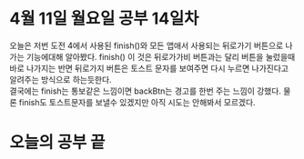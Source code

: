 # 4월 11일 월요일 공부 14일차
오늘은 저번 도전 4에서 사용된 finish()와 모든 앱애서 사용되는 뒤로가기 버튼으로 나가는 기능에대해 알아봤다. finish() 이 것은 뒤로가가비 버튼과는 달리 버튼을 눌렀을때 바로 나가지는 반면 뒤로가지 버튼은 
토스트 문자를 보여주면 다시 누르면 나가진다고 알려주는 방식으로 하는듯한다.<br>
결국에는 finish는 통보같은 느낌이면 backBtn는 경고를 한번 주는 느낌이 강했다. 물론 finish도 토스트문자를 보낼수 있겠지만 아직 시도는 안해봐서 모르겠다.
# 오늘의 공부 끝
